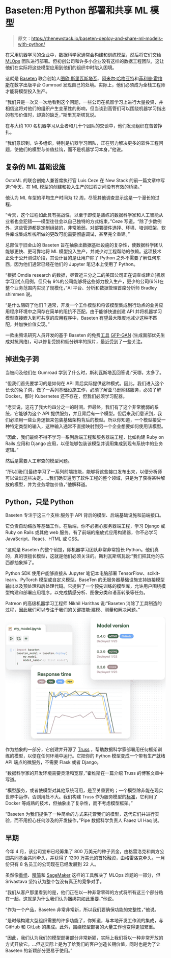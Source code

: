 # Baseten:用 Python 部署和共享 ML 模型

> 原文：<https://thenewstack.io/baseten-deploy-and-share-ml-models-with-python/>

在采用机器学习的企业中，数据科学家通常会构建和训练模型，然后将它们交给 [MLOps](https://thenewstack.io/what-is-mlops/) 团队进行部署。但初创公司和许多小企业没有这样的数据工程团队，这让他们在实际将这些模型应用到他们的组织中时陷入困境。

这就是 [Baseten](https://www.baseten.co/) 联合创始人[图欣·斯里瓦斯塔瓦](https://www.linkedin.com/in/tuhin-srivastava-60601114/)、[阿米尔·哈格亚特](https://www.linkedin.com/in/amirhaghighat/)和[菲利普·霍维斯](https://www.linkedin.com/in/philhowes/)在数字出版平台 Gumroad 发现自己的处境。实际上，他们必须成为全栈工程师才能将模型投入生产。

“我们只是一次又一次地看到这个问题，一些公司在机器学习上进行大量投资，并相信这将对他们的组织产生变革性的影响，但当谈到高管们可以围绕机器学习指出的有形价值时，却真的缺乏，”斯里瓦斯塔瓦说。

在与大约 100 名机器学习从业者和几十个团队的交谈中，他们发现组织在苦苦挣扎。

“我们意识到，许多组织，特别是机器学习团队，正在努力解决更多的软件工程问题，使他们的模型与价值挂钩，而不是机器学习本身，”他说。

## 复杂的 ML 基础设施

OctoML 的联合创始人兼首席执行官 Luis Ceze 在 New Stack 的前一篇文章中写道:“今天，在 ML 模型的创建和投入生产的过程之间没有有效的桥梁。”

他认为 ML 车型的平均生产时间为 12 周，尽管其他调查显示这是一个漫长的过程。

“今天，这个过程如此具有挑战性，以至于即使是熟练的数据科学家和人工智能从业者也会犯错——模型往往会以自己独特的方式结束，”Ceze 写道。“除了少数例外，这些管道都是定制组装的，非常脆弱。对部署硬件选择、环境、培训框架、软件库或集成堆栈所做的更改可能需要彻底调试，甚至完全重建。”

总部位于旧金山的 Baseten 旨在抽象出数据基础设施的复杂性，使数据科学团队能够更快、更可靠地将 ML 模型投入生产，并减少对工程帮助的依赖。这项技术正处于公开测试阶段，其设计目的是让用户除了 Python 之外不需要了解任何东西，因为他们通常已经在他们的 Jupyter 笔记本上使用了 Python。

“根据 Omdia research 的数据，尽管近三分之二的美国公司正在调查或建立[机器学习]试点用例，但只有 9%的公司能够将这些努力投入生产，更少的公司(6%)在整个业务范围内实现了规模化，”AI 平台、分析和数据管理首席分析师 Bradley shimmen 说。

“是什么阻碍了他们？通常，开发一个工作模型和将该模型集成到行动点的业务应用程序环境中之间存在简单的阻抗不匹配。由于能够快速创建 API 并将机器学习模型直接嵌入到可共享的应用程序中，Baseten 有望最大限度地减少这种不匹配，并加快价值实现。”

一款由腾讯研究人员开发的基于 Baseten 的免费[工具](https://app.baseten.co/apps/QPp4nPE/operator_views/RqgOnqV) [GFP-GAN](https://arxiv.org/pdf/2101.04061.pdf) (生成面部优先生成对抗网络)，可以修复受损和低分辨率的照片，最近受到了一些关注。

## 掉进兔子洞

当被问及他们在 Gumroad 学到了什么时，斯利瓦斯塔瓦回答说:“天哪，太多了。

“但我们首先要学习的是如何在 API 背后实际提供这种模式。因此，我们进入这个长长的兔子洞，做了一系列基础设施工作，必须了解亚马逊网络服务，必须了解 Docker。那时 Kubernetes 还不存在，但我们必须学习配器。

“老实说，这花了我大约四分之一的时间。但最终，我们有了这个非常脆弱的系统，它能够为这个 API 提供服务，并且背后有一个模型。但后来我们意识到，我们必须用一些业务逻辑来包装基础架构背后的模型。所以你知道，一个模型接受一种特定类型的输入，这种输入通常不直接映射到另一个企业想要如何使用该模型。

“因此，我们最终不得不学习一系列后端工程和服务器端工程，比如构建 Ruby on Rails 应用和 Django 应用，以便能够包装该模型并调用集成到现有系统中的业务逻辑。”

然后是需要人工审查的模型问题。

“所以[我们]最终学习了一系列前端技能，能够将这些接口发布出来，以便分析师可以做出这些决定。…我们确实遍历了软件工程的整个领域，只是为了获得某种解放的模型，并为业务增加价值，”他解释道。

## Python，只是 Python

Baseten 专注于这三个支柱:服务于 API 背后的模型、后端基础设施和前端接口。

它负责自动缩放等基础工作。在后端，你不必担心服务器端工程，学习 Django 或 Ruby on Rails 或其他 web 服务。有了前端的拖放式应用构建器，你不必学习 JavaScript、React、HTML 或 CSS。

“这就是 Baseten 的整个前提，即机器学习团队非常非常擅长 Python。他们真的，真的很擅长模型，这就是他们必须关注的。斯利瓦斯塔瓦说:“我们把其他的东西都抽象掉了。

Python SDK 使用户能够直接从 Jupyter 笔记本电脑部署 TensorFlow、scikit-learn、PyTorch 模型或自定义模型。BaseTen 的无服务器基础设施支持链接模型输出以及预处理和后处理代码。它提供了一个预先训练的模型库，允许用户围绕模型构建和部署应用程序，以完成情感分析、图像分类和语音转录等任务。

Patreon 的高级机器学习工程师 Nikhil Harithas 说:“Baseten 消除了工具制造的过程，因此我们可以专注于我们的关键技能:建模、测量和解决问题。”

![](img/aa7154bed19b4458edacdf149168fc1e.png)

作为抽象的一部分，它创建并开源了 [Truss](https://github.com/basetenlabs/truss) ，帮助数据科学家部署用任何框架训练的模型，以便在任何环境中运行。它把你的 Python 模型变成一个带有生产就绪 API 端点的微服务，不需要 Flask 或者 Django。

“数据科学家的开发环境需要灵活和宽容，”霍维斯在一篇介绍 Truss 的博客文章中写道。

“模型服务，或者使模型对其他系统可用，是至关重要的；一个模型除非能在现实世界中运作，否则用处不大。我们构建 Truss 作为服务模型的[标准](https://www.baseten.co/blog/why-we-open-sourced-truss)，它利用了 Docker 等成熟的技术，但抽象出了复杂性，而不考虑模型框架。”

“Baseten 为我们提供了一种简单的方式来托管我们的模型，迭代它们并进行实验，而不用担心任何涉及的开发操作，”Pipe 数据科学负责人 Faaez Ul Haq 说。

## 早期

今年 4 月，该公司宣布已经筹集了 800 万美元的种子资金，由格雷洛克和南方公园共同基金共同牵头，并获得了 1200 万美元的首轮融资，由格雷洛克牵头。一月份只有 8 名员工的公司现在已经发展到 22 人。

虽然像[重组](https://retool.com/)、[精简](https://streamlit.io/)和 [SageMaker](https://aws.amazon.com/sagemaker/) 这样的工具解决了 MLOps 难题的一部分，但 Srivastava 坚持认为整个包没有真正的竞争对手。

“我们从客户那里看到的是，他们正在以一种非常零碎的方式将所有这三个部分粘在一起，这就是为什么我们认为捆绑包如此重要，”他说。

“作为一个产品，Baseten 非常非常新，所以我们要确保功能的完整性，”他说。

“是时候构建大型组织需要的许多功能了，你知道，与本地开发工作流的集成，与 GitHub 和 GitLab 的集成。此外，围绕模型部署的大量工作也变得更加繁重。

“因此，我们认为我们的模型部署部分非常新颖，实际上我们将以一种非常开放的方式开放它。…但这实际上是为了给我们的客户创造长期价值，同时也是为了让 Baseten 的新颖部分更易于使用。”

<svg xmlns:xlink="http://www.w3.org/1999/xlink" viewBox="0 0 68 31" version="1.1"><title>Group</title> <desc>Created with Sketch.</desc></svg>